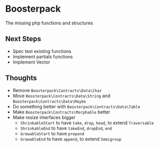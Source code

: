 # Boosterpack
The missing php functions and structures

## Next Steps
* Spec test existing functions
* Implement partials functions
* Implement Vector

## Thoughts
* Remove `Boosterpack\Contracts\Data\Char`
* Move `Boosterpack\Contracts\Data\String` and `Boosterpack\Contracts\Data\Maybe`
* Do something better with `Boosterpack\Contracts\Data\Table`
* Make `Boosterpack\Contracts\Morphable` better
* Make resize interfaces bigger
    * `ShrinkableStart` to have `take`, `drop`, `head`, to extend `Traversable`
    * `ShrinkableEnd` to have `takeEnd`, `dropEnd`, `end`
    * `GrowableStart` to have `prepend`
    * `GrowableEnd` to have `append`, to extend `Semigroup`
